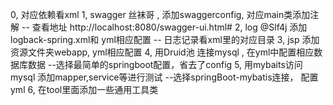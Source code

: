 0, 对应依赖看xml
1, swagger 丝袜哥 , 添加swaggerconfig, 对应main类添加注解  -- 查看地址 http://localhost:8080/swagger-ui.html#
2, log  @Slf4j  添加logback-spring.xml和 yml相应配置  -- 日志记录看xml里的对应目录
3, jsp  添加资源文件夹webapp, yml相应配置
4, 用Druid池 连接mysql , 在yml中配置相应数据库数据    --选择最简单的springboot配置，省去了config
5, 用mybaits访问mysql  添加mapper,service等进行测试  --选择springBoot-mybatis连接， 配置yml
6, 在tool里面添加一些通用工具类